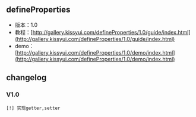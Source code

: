 ## defineProperties

* 版本：1.0
* 教程：[http://gallery.kissyui.com/defineProperties/1.0/guide/index.html](http://gallery.kissyui.com/defineProperties/1.0/guide/index.html)
* demo：[http://gallery.kissyui.com/defineProperties/1.0/demo/index.html](http://gallery.kissyui.com/defineProperties/1.0/demo/index.html)

## changelog

### V1.0

    [!] 实现getter,setter


